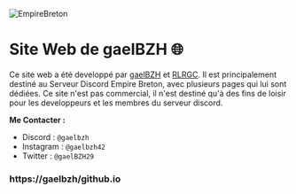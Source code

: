 ![EmpireBreton](https://empirebreton.github.io/Images/Icone.png)

# Site Web de gaelBZH 🌐
Ce site web a été developpé par [gaelBZH](https://github.com/gaelBZH) et [RLRGC](https://github.com/RLRGC). Il est principalement destiné au Serveur Discord Empire Breton, avec plusieurs pages qui lui sont dédiées. Ce site n'est pas commercial, il n'est destiné qu'à des fins de loisir pour les developpeurs et les membres du serveur discord.

__Me Contacter :__
- Discord : `@gaelbzh`
- Instagram : `@gaelbzh42`
- Twitter : `@gaelBZH29`

### https://gaelbzh/github.io
